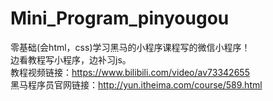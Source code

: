 # Mini_Program_pinyougou
零基础(会html，css)学习黑马的小程序课程写的微信小程序！<br>
边看教程写小程序，边补习js。<br>
教程视频链接：https://www.bilibili.com/video/av73342655 <br>
黑马程序员官网链接：http://yun.itheima.com/course/589.html

